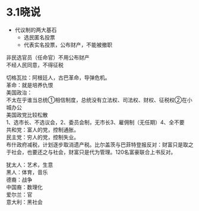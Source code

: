 # 3.1晓说

- 代议制的两大基石
    - 选民匿名投票
    - 代表实名投票，公布财产，不能被撤职


非民选官员（任命官）不用公布财产  
不经人民同意，不得征税  

切格瓦拉：阿根廷人，古巴革命，导弹危机。  
革命：就是培养仇恨  
美国政治：  
不太在乎谁当总统①相信制度，总统没有立法权、司法权、财权、征税权②在小城办公  
美国政党比较松散  
1、选市长、不选议会，2、委员会制，无市长3、雇佣制（无任期）4、全不要  
共和党：富人的党，控制通胀。  
民主党：穷人的党，控制失业。  
布什政府减税，计划逐步取消遗产税。比尔盖茨与巴菲特登报反对：财富只是取之于社会，也要还之与社会，财富只是代为管理。120名富豪联合上书反对。  


犹太人：艺术，生意  
黑人：体育，音乐  
德裔：战争  
中国裔：数理化  
爱尔兰：官  
意大利：黑社会  
